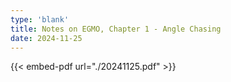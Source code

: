 ```yaml
---
type: 'blank'
title: Notes on EGMO, Chapter 1 - Angle Chasing
date: 2024-11-25
---
```


{{< embed-pdf url="./20241125.pdf" >}}
